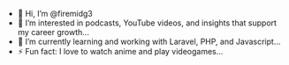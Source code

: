 - 👋 Hi, I’m @firemidg3
- 👀 I’m interested in podcasts, YouTube videos, and insights that support my career growth...
- 🌱 I’m currently learning and working with Laravel, PHP, and Javascript...
- ⚡ Fun fact: I love to watch anime and play videogames...

<!---
firemidg3/firemidg3 is a ✨ special ✨ repository because its `README.md` (this file) appears on your GitHub profile.
You can click the Preview link to take a look at your changes.
--->
